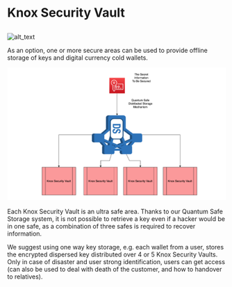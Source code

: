 # Knox Security Vault

## 
![alt_text](img/security_vault.png "image_tooltip")


As an option, one or more secure areas can be used to provide offline storage of keys and digital currency cold wallets.


![alt_text](img/distributed_storage.png "image_tooltip")


Each Knox Security Vault is an ultra safe area. Thanks to our Quantum Safe Storage system, it is not possible to retrieve a key even if a hacker would be in one safe, as a combination of three safes is required to recover information.

We suggest using one way key storage, e.g. each wallet from a user, stores the encrypted dispersed key distributed over 4 or 5 Knox Security Vaults. Only in case of disaster and user strong identification, users can get access (can also be used to deal with death of the customer, and how to handover to relatives).